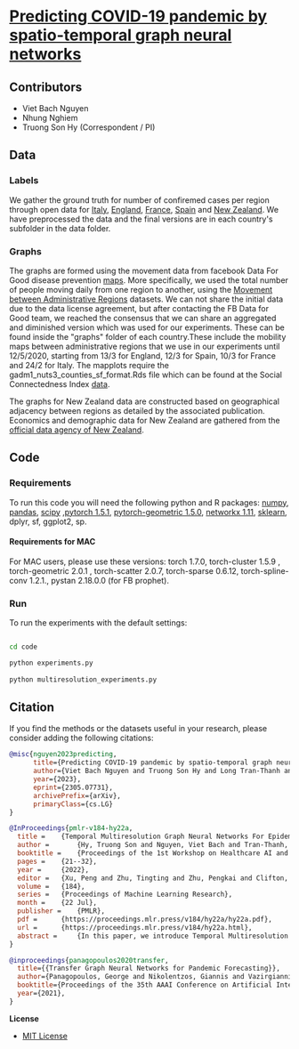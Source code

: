 # [Predicting COVID-19 pandemic by spatio-temporal graph neural networks](https://arxiv.org/abs/2009.08388)


## Contributors
* Viet Bach Nguyen
* Nhung Nghiem
* Truong Son Hy (Correspondent / PI)


## Data


### Labels

We gather the ground truth for number of confiremed cases per region through open data for [Italy](https://github.com/pcm-dpc/COVID-19/blob/master/dati-province/dpc-covid19-ita-province.csv),
[England](https://coronavirus.data.gov.uk), [France](https://www.data.gouv.fr/en/datasets/donnees-relatives-aux-tests-de-depistage-de-covid-19-realises-en-laboratoire-de-ville/), [Spain](https://code.montera34.com:4443/numeroteca/covid19/-/blob/master/data/output/spain/covid19-provincias-spain_consolidated.csv}}) and [New Zealand](https://github.com/minhealthnz/nz-covid-data).
We have preprocessed the data and the final versions are in each country's subfolder in the data folder.


### Graphs

The graphs are formed using the movement data from facebook Data For Good disease prevention [maps](https://dataforgood.fb.com/docs/covid19/). More specifically, we used the total number of people moving daily from one region to another, using the [Movement between Administrative Regions](https://dataforgood.fb.com/tools/movement-range-maps/) datasets. We can not share the initial data due to the data license agreement, but after contacting the FB Data for Good team, we reached the consensus that we can share an aggregated and diminished version which was used for our experiments. 
These can be found inside the "graphs" folder of each country.These include the mobility maps between administrative regions that we use in our experiments until 12/5/2020, starting from 13/3 for England, 12/3 for Spain, 10/3 for France and 24/2 for Italy.
The mapplots require the gadm1_nuts3_counties_sf_format.Rds file which can be found at the Social Connectedness Index [data](https://dataforgood.fb.com/tools/social-connectedness-index/).

The graphs for New Zealand data are constructed based on geographical adjacency between regions as detailed by the associated publication. Economics and demographic data for New Zealand are gathered from the [official data agency of New Zealand](https://www.stats.govt.nz/).


## Code

### Requirements
To run this code you will need the following python and R packages:
[numpy](https://www.numpy.org/), [pandas](https://pandas.pydata.org/), [scipy](https://www.scipy.org/) ,[pytorch 1.5.1](https://pytorch.org/), [pytorch-geometric 1.5.0](https://github.com/rusty1s/pytorch_geometric), [networkx 1.11](https://networkx.github.io/), [sklearn](https://scikit-learn.org/stable/), dplyr, sf, ggplot2, sp.

#### Requirements for MAC
For MAC users, please use these versions: torch 1.7.0, torch-cluster 1.5.9 , torch-geometric 2.0.1 , torch-scatter 2.0.7, torch-sparse 0.6.12, torch-spline-conv 1.2.1., pystan 2.18.0.0 (for FB prophet).


### Run
To run the experiments with the default settings:

```bash

cd code

python experiments.py
 
python multiresolution_experiments.py 
```

## Citation

If you find the methods or the datasets useful in your research, please consider adding the following citations:

```bibtex
@misc{nguyen2023predicting,
      title={Predicting COVID-19 pandemic by spatio-temporal graph neural networks: A New Zealand's study}, 
      author={Viet Bach Nguyen and Truong Son Hy and Long Tran-Thanh and Nhung Nghiem},
      year={2023},
      eprint={2305.07731},
      archivePrefix={arXiv},
      primaryClass={cs.LG}
}
```

```bibtex
@InProceedings{pmlr-v184-hy22a,
  title = 	 {Temporal Multiresolution Graph Neural Networks For Epidemic Prediction},
  author =       {Hy, Truong Son and Nguyen, Viet Bach and Tran-Thanh, Long and Kondor, Risi},
  booktitle = 	 {Proceedings of the 1st Workshop on Healthcare AI and COVID-19, ICML 2022},
  pages = 	 {21--32},
  year = 	 {2022},
  editor = 	 {Xu, Peng and Zhu, Tingting and Zhu, Pengkai and Clifton, David A. and Belgrave, Danielle and Zhang, Yuanting},
  volume = 	 {184},
  series = 	 {Proceedings of Machine Learning Research},
  month = 	 {22 Jul},
  publisher =    {PMLR},
  pdf = 	 {https://proceedings.mlr.press/v184/hy22a/hy22a.pdf},
  url = 	 {https://proceedings.mlr.press/v184/hy22a.html},
  abstract = 	 {In this paper, we introduce Temporal Multiresolution Graph Neural Networks (TMGNN), the first architecture that both learns to construct the multiscale and multiresolution graph structures and incorporates the time-series signals to capture the temporal changes of the dynamic graphs. We have applied our proposed model to the task of predicting future spreading of epidemic and pandemic based on the historical time-series data collected from the actual COVID-19 pandemic and chickenpox epidemic in several European countries, and have obtained competitive results in comparison to other previous state-of-the-art temporal architectures and graph learning algorithms. We have shown that capturing the multiscale and multiresolution structures of graphs is important to extract either local or global information that play a critical role in understanding the dynamic of a global pandemic such as COVID-19 which started from a local city and spread to the whole world. Our work brings a promising research direction in forecasting and mitigating future epidemics and pandemics. Our source code is available at https://github.com/bachnguyenTE/temporal-mgn.}
}
```

```bibtex
@inproceedings{panagopoulos2020transfer,
  title={{Transfer Graph Neural Networks for Pandemic Forecasting}},
  author={Panagopoulos, George and Nikolentzos, Giannis and Vazirgiannis, Michalis},
  booktitle={Proceedings of the 35th AAAI Conference on Artificial Intelligence},
  year={2021},
}
```

**License**

- [MIT License](https://github.com/geopanag/pandemic_tgnn/blob/master/LICENSE)
